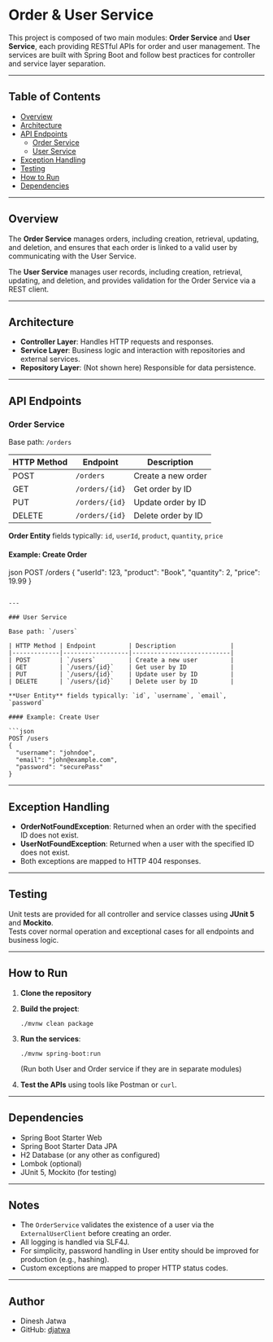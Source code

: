 # Order & User Service

This project is composed of two main modules: **Order Service** and **User Service**, each providing RESTful APIs for order and user management. The services are built with Spring Boot and follow best practices for controller and service layer separation.

---

## Table of Contents

- [Overview](#overview)
- [Architecture](#architecture)
- [API Endpoints](#api-endpoints)
    - [Order Service](#order-service)
    - [User Service](#user-service)
- [Exception Handling](#exception-handling)
- [Testing](#testing)
- [How to Run](#how-to-run)
- [Dependencies](#dependencies)

---

## Overview

The **Order Service** manages orders, including creation, retrieval, updating, and deletion, and ensures that each order is linked to a valid user by communicating with the User Service.

The **User Service** manages user records, including creation, retrieval, updating, and deletion, and provides validation for the Order Service via a REST client.

---

## Architecture

- **Controller Layer**: Handles HTTP requests and responses.
- **Service Layer**: Business logic and interaction with repositories and external services.
- **Repository Layer**: (Not shown here) Responsible for data persistence.

---

## API Endpoints

### Order Service

Base path: `/orders`

| HTTP Method | Endpoint         | Description               |
|-------------|------------------|---------------------------|
| POST        | `/orders`        | Create a new order        |
| GET         | `/orders/{id}`   | Get order by ID           |
| PUT         | `/orders/{id}`   | Update order by ID        |
| DELETE      | `/orders/{id}`   | Delete order by ID        |

**Order Entity** fields typically: `id`, `userId`, `product`, `quantity`, `price`

#### Example: Create Order

json
POST /orders
{
  "userId": 123,
  "product": "Book",
  "quantity": 2,
  "price": 19.99
}
```

---

### User Service

Base path: `/users`

| HTTP Method | Endpoint         | Description               |
|-------------|------------------|---------------------------|
| POST        | `/users`         | Create a new user         |
| GET         | `/users/{id}`    | Get user by ID            |
| PUT         | `/users/{id}`    | Update user by ID         |
| DELETE      | `/users/{id}`    | Delete user by ID         |

**User Entity** fields typically: `id`, `username`, `email`, `password`

#### Example: Create User

```json
POST /users
{
  "username": "johndoe",
  "email": "john@example.com",
  "password": "securePass"
}
```

---

## Exception Handling

- **OrderNotFoundException**: Returned when an order with the specified ID does not exist.
- **UserNotFoundException**: Returned when a user with the specified ID does not exist.
- Both exceptions are mapped to HTTP 404 responses.

---

## Testing

Unit tests are provided for all controller and service classes using **JUnit 5** and **Mockito**.  
Tests cover normal operation and exceptional cases for all endpoints and business logic.

---

## How to Run

1. **Clone the repository**
2. **Build the project**:
   ```
   ./mvnw clean package
   ```
3. **Run the services**:
   ```
   ./mvnw spring-boot:run
   ```
   (Run both User and Order service if they are in separate modules)

4. **Test the APIs** using tools like Postman or `curl`.

---

## Dependencies

- Spring Boot Starter Web
- Spring Boot Starter Data JPA
- H2 Database (or any other as configured)
- Lombok (optional)
- JUnit 5, Mockito (for testing)

---

## Notes

- The `OrderService` validates the existence of a user via the `ExternalUserClient` before creating an order.
- All logging is handled via SLF4J.
- For simplicity, password handling in User entity should be improved for production (e.g., hashing).
- Custom exceptions are mapped to proper HTTP status codes.

---

## Author

- Dinesh Jatwa
- GitHub: [djatwa](https://github.com/djatwa)
